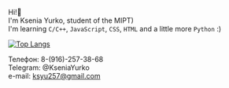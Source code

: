 Hi!👋  
I'm Ksenia Yurko, student of the MIPT)    
I'm learning `C/C++`, `JavaScript`, `CSS`, `HTML` and a little more `Python` :)

<!-- [![Anurag's GitHub stats](https://github-readme-stats.vercel.app/api?username=kseniayurko)](https://github.com/anuraghazra/github-readme-stats) -->
[![Top Langs](https://github-readme-stats.vercel.app/api/top-langs/?username=kseniayurko)](https://github.com/anuraghazra/github-readme-stats)

Телефон: 8-(916)-257-38-68  
Telegram: @KseniaYurko  
e-mail: ksyu257@gmail.com
